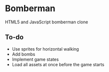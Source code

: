 # Bomberman

HTML5 and JavaScript bomberman clone

## To-do

+ Use sprites for horizontal walking
+ Add bombs
+ Implement game states
+ Load all assets at once before the game starts
